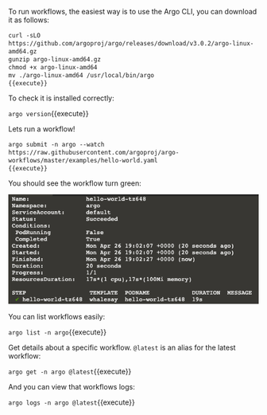 To run workflows, the easiest way is to use the Argo CLI, you can download it as follows:

    curl -sLO https://github.com/argoproj/argo/releases/download/v3.0.2/argo-linux-amd64.gz
    gunzip argo-linux-amd64.gz
    chmod +x argo-linux-amd64
    mv ./argo-linux-amd64 /usr/local/bin/argo
    {{execute}}

To check it is installed correctly:

`argo version`{{execute}}

Lets run a workflow!

    argo submit -n argo --watch https://raw.githubusercontent.com/argoproj/argo-workflows/master/examples/hello-world.yaml
    {{execute}}

You should see the workflow turn green:

![UI](./assets/getting-started/submit-cli.png)

You can list workflows easily:

`argo list -n argo`{{execute}}

Get details about a specific workflow. `@latest` is an alias for the latest workflow:

`argo get -n argo @latest`{{execute}}

And you can view that workflows logs:

`argo logs -n argo @latest`{{execute}}
